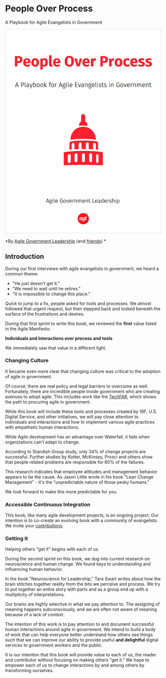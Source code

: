 # People Over Process

A Playbook for Agile Evangelists in Government

![People Over Process](people-over-process-cover-small.png)

*By [Agile Government Leadership](http://agilegovleaders.org) (and [friends](contribute.md))
*

## Introduction

During our first interviews with agile evangelists in government, we heard a common theme:

* "He just doesn't get it." 
* "We need to wait until he retires." 
* "It is impossible to change this place."

Quick to jump to a fix, people asked for tools and processes. We almost followed that urgent request, but then stepped back and looked beneath the surface of the frustrations and desires.

During that first sprint to write this book, we reviewed the **first** value listed in the Agile Manifesto:

**Individuals and Interactions over process and tools** 

We immediately saw that value in a different light.

### Changing Culture

It became even more clear that changing culture was critical to the adoption of agile in government. 

Of course, there are real policy and legal barriers to overcome as well. Fortunately, there are incredible people inside government who are creating avenues to adopt agile. This includes work like the [TechFAR](https://playbook.cio.gov/techfar/), which shows the path to procuring agile in government.

While this book will include these tools and processes created by 18F, U.S. Digital Service, and other initiatives, we will pay close attention to individuals and interactions and how to implement various agile practices with empathetic human interactions.

While Agile development has an advantage over Waterfall, it fails when organizations can't adapt to change.

According to Standish Group study, only 34% of change projects are successful. Further studies by Kotter, McKinsey, Prosci and others show that people related problems are responsible for 60% of the failures. 

This research indicates that employee attitudes and management behavior appears to be the cause. As Jason Little wrote in his book "Lean Change Management" - it's the "unpredictable nature of those pesky humans." 

We look forward to make this more predictable for you.

### Accessible Continuous Integration

This book, like many agile development projects, is an ongoing project. Our intention is to co-create an evolving book with a community of evangelists. We invite your [contributions](contribute.md).

### Getting It

Helping others "get it" begins with each of us.

During the second sprint on this book, we dug into current research on neuroscience and human change. We found keys to understanding and influencing human behavior.

In the book "Neuroscience for Leadership," Tara Swart writes about how the brain stitches together reality from the bits we perceive and process. We try to put together an entire story with parts and as a group end up with a multiplicity of interpretations.

Our brains are highly selective in what we pay attention to. The assigning of meaning happens subconsciously, and we are often not aware of meaning because of a lack of context.

The intention of this work is to pay attention to and document successful human interactions around agile in government. We intend to build a body of work that can help everyone better understand how others see things such that we can improve our ability to provide useful **and delightful** digital services to government workers and the public.

It is our intention that this book will provide value to each of us, the reader and contributor without focusing on making others "get it." We hope to empower each of us to change interactions by and among others by transforming ourselves.